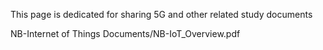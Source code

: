 This page is dedicated for sharing 5G and other related study documents

NB-Internet of Things
Documents/NB-IoT_Overview.pdf
    
